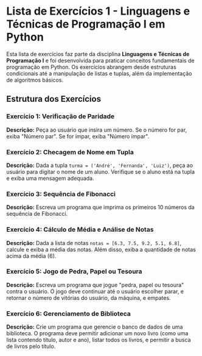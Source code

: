 # **Lista de Exercícios 1 - Linguagens e Técnicas de Programação I em Python**

Esta lista de exercícios faz parte da disciplina **Linguagens e Técnicas de Programação I** e foi desenvolvida para praticar conceitos fundamentais de programação em Python. Os exercícios abrangem desde estruturas condicionais até a manipulação de listas e tuplas, além da implementação de algoritmos básicos.

## **Estrutura dos Exercícios**

### **Exercício 1: Verificação de Paridade**

**Descrição:** Peça ao usuário que insira um número. Se o número for par, exiba "Número par". Se for ímpar, exiba "Número ímpar".

### **Exercício 2: Checagem de Nome em Tupla**

**Descrição:** Dada a tupla `turma = ('André', 'Fernanda', 'Luiz')`, peça ao usuário para digitar o nome de um aluno. Verifique se o aluno está na tupla e exiba uma mensagem adequada.

### **Exercício 3: Sequência de Fibonacci**

**Descrição:** Escreva um programa que imprima os primeiros 10 números da sequência de Fibonacci.

### **Exercício 4: Cálculo de Média e Análise de Notas**

**Descrição:** Dada a lista de notas `notas = [6.3, 7.5, 9.2, 5.1, 6.8]`, calcule e exiba a média das notas. Além disso, exiba a quantidade de notas acima da média (6).

### **Exercício 5: Jogo de Pedra, Papel ou Tesoura**

**Descrição:** Escreva um programa que jogue "pedra, papel ou tesoura" contra o usuário. O jogo deve continuar até o usuário escolher parar, e retornar o número de vitórias do usuário, da máquina, e empates.

### **Exercício 6: Gerenciamento de Biblioteca**

**Descrição:** Crie um programa que gerencie o banco de dados de uma biblioteca. O programa deve permitir adicionar um novo livro (como uma lista contendo título, autor e ano), listar todos os livros, e permitir a busca de livros pelo título.
